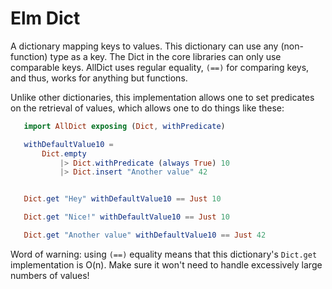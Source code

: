 # Elm Dict

A dictionary mapping keys to values. This dictionary can use any (non-function) type as a key.
The Dict in the core libraries can only use comparable keys.
AllDict uses regular equality, `(==)` for comparing keys, and thus, works for anything but functions.

Unlike other dictionaries, this implementation allows one to set predicates on the retrieval of values, which allows one to do things like these:

```elm
   import AllDict exposing (Dict, withPredicate)

   withDefaultValue10 =
       Dict.empty
           |> Dict.withPredicate (always True) 10
           |> Dict.insert "Another value" 42


   Dict.get "Hey" withDefaultValue10 == Just 10

   Dict.get "Nice!" withDefaultValue10 == Just 10

   Dict.get "Another value" withDefaultValue10 == Just 42
```
Word of warning: using `(==)` equality means that this dictionary's `Dict.get` implementation is O(n). Make sure it won't need to handle excessively large numbers of values!
